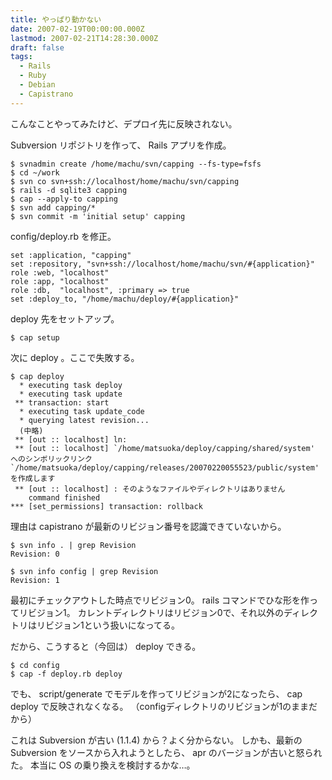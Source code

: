 ```yaml
---
title: やっぱり動かない
date: 2007-02-19T00:00:00.000Z
lastmod: 2007-02-21T14:28:30.000Z
draft: false
tags:
  - Rails
  - Ruby
  - Debian
  - Capistrano
---
```


こんなことやってみたけど、デプロイ先に反映されない。

Subversion リポジトリを作って、 Rails アプリを作成。

```
$ svnadmin create /home/machu/svn/capping --fs-type=fsfs
$ cd ~/work
$ svn co svn+ssh://localhost/home/machu/svn/capping
$ rails -d sqlite3 capping
$ cap --apply-to capping
$ svn add capping/*
$ svn commit -m 'initial setup' capping
```

config/deploy.rb を修正。

```
set :application, "capping"
set :repository, "svn+ssh://localhost/home/machu/svn/#{application}"
role :web, "localhost"
role :app, "localhost"
role :db,  "localhost", :primary => true
set :deploy_to, "/home/machu/deploy/#{application}"
```

deploy 先をセットアップ。

```
$ cap setup
```

次に deploy 。ここで失敗する。

```
$ cap deploy
  * executing task deploy
  * executing task update
 ** transaction: start
  * executing task update_code
  * querying latest revision...
  (中略)
 ** [out :: localhost] ln:
 ** [out :: localhost] `/home/matsuoka/deploy/capping/shared/system' へのシンボリックリンク `/home/matsuoka/deploy/capping/releases/20070220055523/public/system' を作成します
 ** [out :: localhost] : そのようなファイルやディレクトリはありません
    command finished
*** [set_permissions] transaction: rollback
```

理由は capistrano が最新のリビジョン番号を認識できていないから。

```
$ svn info . | grep Revision
Revision: 0

$ svn info config | grep Revision
Revision: 1
```

最初にチェックアウトした時点でリビジョン0。 rails コマンドでひな形を作ってリビジョン1。 カレントディレクトリはリビジョン0で、それ以外のディレクトリはリビジョン1という扱いになってる。

だから、こうすると（今回は） deploy できる。

```
$ cd config
$ cap -f deploy.rb deploy
```

でも、 script/generate でモデルを作ってリビジョンが2になったら、 cap deploy で反映されなくなる。 （configディレクトリのリビジョンが1のままだから）

これは Subversion が古い (1.1.4) から？よく分からない。 しかも、最新の Subversion をソースから入れようとしたら、 apr のバージョンが古いと怒られた。 本当に OS の乗り換えを検討するかな…。
